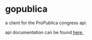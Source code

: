 # gopublica
a client for the ProPublica congress api.

api documentation can be found <a href="https://propublica.github.io/congress-api-docs">here.</a>
